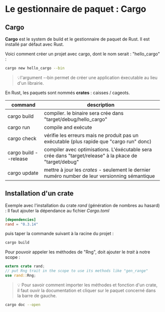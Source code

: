 # Le gestionnaire de paquet : Cargo

## Cargo

**Cargo** est le system de build et le gestionnaire de paquet de Rust. Il est installé par défaut avec Rust.

Voici comment créer un projet avec cargo, dont le nom serait : "hello_cargo" :

```sh
cargo new hello_cargo --bin
```

> 💡l'argument --bin permet de créer une application éxecutable au lieu d'un librairie.

En Rust, les paquets sont nommés **crates** : caisses / cageots.

| command               | description                                                                                            |
| --------------------- | ------------------------------------------------------------------------------------------------------ |
| cargo build           | compiler. le binaire sera crée dans "target/debug/hello_cargo"                                         |
| cargo run             | compile and exécute                                                                                    |
| cargo check           | vérifie les erreurs mais ne produit pas un exécutable (plus rapide que "cargo run" donc)               |
| cargo build --release | compiler avec optimisations. L'éxécutable sera crée dans "target/release" à la pkace de "target/debug" |
| cargo update          | mettre à jour les _crates_ - seulement le dernier numéro number de leur versionning sémantique         |

## Installation d'un crate

Exemple avec l'installation du crate _rand_ (génération de nombres au hasard) : Il faut ajouter la dépendance au fichier _Cargo.toml_

```toml
[dependencies]
rand = "0.3.14"
```

puis taper la commande suivant à la racine du projet :

```sh
cargo build
```

Pour pouvoir appeler les méthodes de "Rng", doit ajouter le _trait_ à notre scope :

```rust
extern crate rand;
// put Rng trait in the scope to use its methods like "gen_range"
use rand::Rng;
```

> 💡 Pour savoir comment importer les méthodes et fonction d'un crate, il faut ouvir la documentation et cliquer sur le paquet concerné dans la barre de gauche.

```sh
cargo doc --open
```
